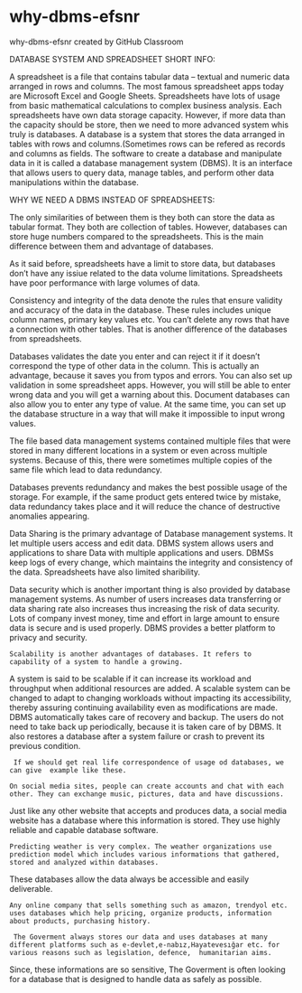 # why-dbms-efsnr
why-dbms-efsnr created by GitHub Classroom

DATABASE SYSTEM AND SPREADSHEET SHORT INFO:

A spreadsheet is a file that contains tabular data – textual and numeric data arranged in rows and columns.
The most famous spreadsheet apps today are Microsoft Excel and Google Sheets.
Spreadsheets have lots of usage from basic mathematical calculations to complex business analysis.
Each spreadsheets have own data storage capacity. However, if more data than the capacity should be store, then we need to more advanced system whis truly is databases.
A database is a system that stores the data arranged in tables with rows and columns.(Sometimes rows can be refered as records and columns as fields.
The software to create a database and manipulate data in it is called a database management system (DBMS).
It is an interface that allows users to query data, manage tables, and perform other data manipulations within the database.

WHY WE NEED A DBMS INSTEAD OF SPREADSHEETS:

The only similarities of between them is they both can store the data as tabular format.
They both are collection of tables. However, databases can store huge numbers compared to the spreadsheets.
This is the main difference between them and advantage of databases.

As it said before, spreadsheets have a limit to store data, but databases don’t have any issiue related to the data volume limitations.
Spreadsheets have poor performance with large volumes of data.

Consistency and integrity of the data denote the rules that ensure validity and accuracy of the data in the database.
These rules includes unique column names, primary key values etc. You can’t delete any rows that have a connection with other tables.
That is another difference of the databases from spreadsheets.

Databases validates the date you enter and can reject it if it doesn’t correspond the type of other data in the column.
This is actually an advantage, because it saves you from typos and errors. You can also set up validation in some spreadsheet apps.
However, you will still be able to enter wrong data and you will get a warning about this.
Document databases can also allow you to enter any type of value.
At the same time, you can set up the database structure in a way that will make it impossible to input wrong values.

   The file based data management systems contained multiple files that were stored in many different locations in a system or even across multiple systems.
Because of this, there were sometimes multiple copies of the same file which lead to data redundancy.

Databases prevents redundancy and makes the best possible usage of the storage.
For example, if  the same product gets entered twice by mistake, data redundancy takes place and it will reduce the chance of destructive anomalies appearing.

  Data Sharing is the primary advantage of Database management systems. It let multiple users access and edit data.
DBMS system allows users and applications to share Data with multiple applications and users.
DBMSs keep logs of every change, which maintains the integrity and consistency of the data. Spreadsheets have also limited sharibility.

   Data security which is another important thing is also provided by database management systems.
As number of users increases data transferring or data sharing rate also increases thus increasing the risk of data security.
Lots of company invest money, time and effort in large amount to ensure data is secure and is used properly.
DBMS provides a better platform to privacy and security.

    Scalability is another advantages of databases. It refers to capability of a system to handle a growing.
A system is said to be scalable if it can increase its workload and throughput when additional resources are added.
A scalable system can be changed to adapt to changing workloads without impacting its accessibility, thereby assuring continuing availability even as modifications are made.
DBMS automatically takes care of recovery and backup. The users do not need to take back up periodically, because it is taken care of by  DBMS.
It also restores a database after a system failure or crash to prevent its previous condition.

     If we should get real life correspondence of usage od databases, we can give  example like these.
    
    On social media sites, people can create accounts and chat with each other. They can exchange music, pictures, data and have discussions.
 Just like any other website that accepts and produces data, a social media website has a database where this information is stored.
 They use highly reliable and capable database software.
 
    Predicting weather is very complex. The weather organizations use prediction model which includes various informations that gathered, stored and analyzed within databases.
These databases allow the data always be accessible and easily deliverable.

    Any online company that sells something such as amazon, trendyol etc. uses databases which help pricing, organize products, information about products, purchasing history.
    
     The Goverment always stores our data and uses databases at many different platforms such as e-devlet,e-nabız,Hayatevesığar etc. for various reasons such as legislation, defence,  humanitarian aims.     
Since, these informations are so sensitive, The Goverment is often looking for a database that is designed to handle data as safely as possible.
